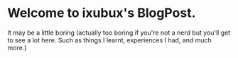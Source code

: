# Welcome to ixubux's BlogPost.

It may be a little boring (actually too boring if you're not a nerd but you'll get to see a lot here. Such as things I learnt, experiences I had, and much more.)
